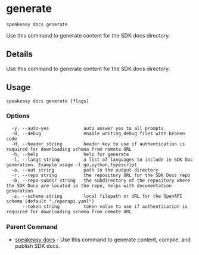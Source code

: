 # generate  
`speakeasy docs generate`  


Use this command to generate content for the SDK docs directory.  

## Details

Use this command to generate content for the SDK docs directory.

## Usage

```
speakeasy docs generate [flags]
```

### Options

```
  -y, --auto-yes             auto answer yes to all prompts
  -d, --debug                enable writing debug files with broken code
  -H, --header string        header key to use if authentication is required for downloading schema from remote URL
  -h, --help                 help for generate
  -l, --langs string         a list of languages to include in SDK Doc generation. Example usage -l go,python,typescript
  -o, --out string           path to the output directory
  -r, --repo string          the repository URL for the SDK Docs repo
  -b, --repo-subdir string   the subdirectory of the repository where the SDK Docs are located in the repo, helps with documentation generation
  -s, --schema string        local filepath or URL for the OpenAPI schema (default "./openapi.yaml")
      --token string         token value to use if authentication is required for downloading schema from remote URL
```

### Parent Command

* [speakeasy docs](README.md)	 - Use this command to generate content, compile, and publish SDK docs.
